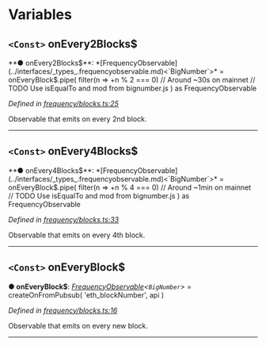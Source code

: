 

# Variables

<a id="onevery2blocks_"></a>

## `<Const>` onEvery2Blocks$

**● onEvery2Blocks$**: *[FrequencyObservable](../interfaces/_types_.frequencyobservable.md)<`BigNumber`>* =  onEveryBlock$.pipe(
  filter(n => +n % 2 === 0) // Around ~30s on mainnet // TODO Use isEqualTo and mod from bignumber.js
) as FrequencyObservable<BigNumber>

*Defined in [frequency/blocks.ts:25](https://github.com/paritytech/js-libs/blob/79a5f83/packages/light.js/src/frequency/blocks.ts#L25)*

Observable that emits on every 2nd block.

___
<a id="onevery4blocks_"></a>

## `<Const>` onEvery4Blocks$

**● onEvery4Blocks$**: *[FrequencyObservable](../interfaces/_types_.frequencyobservable.md)<`BigNumber`>* =  onEveryBlock$.pipe(
  filter(n => +n % 4 === 0) // Around ~1min on mainnet // TODO Use isEqualTo and mod from bignumber.js
) as FrequencyObservable<BigNumber>

*Defined in [frequency/blocks.ts:33](https://github.com/paritytech/js-libs/blob/79a5f83/packages/light.js/src/frequency/blocks.ts#L33)*

Observable that emits on every 4th block.

___
<a id="oneveryblock_"></a>

## `<Const>` onEveryBlock$

**● onEveryBlock$**: *[FrequencyObservable](../interfaces/_types_.frequencyobservable.md)<`BigNumber`>* =  createOnFromPubsub<BigNumber>(
  'eth_blockNumber',
  api
)

*Defined in [frequency/blocks.ts:16](https://github.com/paritytech/js-libs/blob/79a5f83/packages/light.js/src/frequency/blocks.ts#L16)*

Observable that emits on every new block.

___

